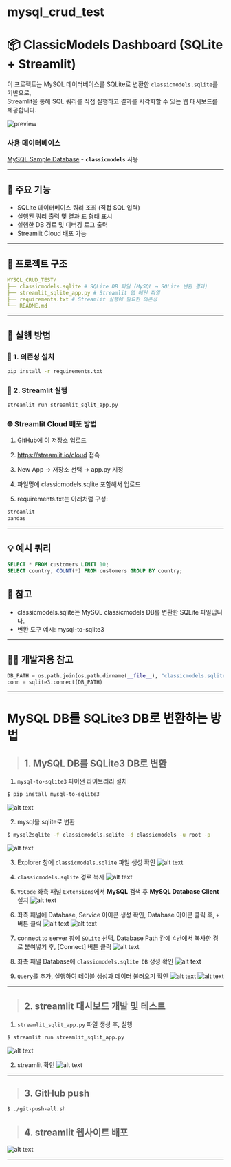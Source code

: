 # mysql_crud_test

# 📦 ClassicModels Dashboard (SQLite + Streamlit)

이 프로젝트는 MySQL 데이터베이스를 SQLite로 변환한 `classicmodels.sqlite`를 기반으로,  
Streamlit을 통해 SQL 쿼리를 직접 실행하고 결과를 시각화할 수 있는 웹 대시보드를 제공합니다.

![preview](https://img.shields.io/badge/Streamlit-Running-brightgreen?logo=streamlit)

### 사용 데이터베이스
[MySQL Sample Database](https://www.mysqltutorial.org/getting-started-with-mysql/mysql-sample-database/) - **`classicmodels`** 사용

---

## 🧰 주요 기능

- SQLite 데이터베이스 쿼리 조회 (직접 SQL 입력)
- 실행된 쿼리 출력 및 결과 표 형태 표시
- 실행한 DB 경로 및 디버깅 로그 출력
- Streamlit Cloud 배포 가능

---

## 📂 프로젝트 구조
```yaml
MYSQL_CRUD_TEST/ 
├── classicmodels.sqlite # SQLite DB 파일 (MySQL → SQLite 변환 결과) 
├── streamlit_sqlite_app.py # Streamlit 앱 메인 파일 
├── requirements.txt # Streamlit 실행에 필요한 의존성 
└── README.md
```

---

## 🚀 실행 방법

### 🔹 1. 의존성 설치

```bash
pip install -r requirements.txt
```

### 🔹 2. Streamlit 실행
```bash
streamlit run streamlit_sqlit_app.py
```

### 🌐 Streamlit Cloud 배포 방법
1. GitHub에 이 저장소 업로드

2. https://streamlit.io/cloud 접속

3. New App → 저장소 선택 → app.py 지정

4. 파일명에 classicmodels.sqlite 포함해서 업로드

5. requirements.txt는 아래처럼 구성:
```python
streamlit
pandas
```

---

## 💡 예시 쿼리
```sql
SELECT * FROM customers LIMIT 10;
SELECT country, COUNT(*) FROM customers GROUP BY country;
```


## 📌 참고
- classicmodels.sqlite는 MySQL classicmodels DB를 변환한 SQLite 파일입니다.
- 변환 도구 예시: mysql-to-sqlite3

---

## 🧑‍💻 개발자용 참고
```python
DB_PATH = os.path.join(os.path.dirname(__file__), "classicmodels.sqlite")
conn = sqlite3.connect(DB_PATH)
```

---

# MySQL DB를 SQLite3 DB로 변환하는 방법

>## 1. MySQL DB를 SQLite3 DB로 변환
1. `mysql-to-sqlite3` 파이썬 라이브러리 설치
```bash
$ pip install mysql-to-sqlite3
```
![alt text](스크린샷(65).png)

2. mysql을 sqlite로 변환
```bash
$ mysql2sqlite -f classicmodels.sqlite -d classicmodels -u root -p
```
![alt text](스크린샷(66).png)

3. Explorer 창에 `classicmodels.sqlite` 파일 생성 확인
![alt text](스크린샷(67).png)

4. `classicmodels.sqlite` 경로 복사
![alt text](스크린샷(68).png)

5. `VSCode` 좌측 패널 `Extensions`에서 **MySQL** 검색 후 **MySQL Database Client** 설치
![alt text](스크린샷(62)-1.png)

6. 좌측 패널에 Database, Service 아이콘 생성 확인, Database 아이콘 클릭 후, `+` 버튼 클릭
![alt text](스크린샷(63).png)
![alt text](스크린샷(63)-1.png)

8. connect to server 창에 `SQLite` 선택, Database Path 칸에 4번에서 복사한 경로 붙여넣기 후, [Connect] 버튼 클릭
![alt text](스크린샷(69).png)

9. 좌측 패널 Database에 `classicmodels.sqlite DB` 생성 확인
![alt text](스크린샷(71).png)

10. `Query`를 추가, 실행하여 테이블 생성과 데이터 불러오기 확인
![alt text](스크린샷(72).png)
![alt text](스크린샷(73).png)

---

> ## 2. streamlit 대시보드 개발 및 테스트
1. `streamlit_sqlit_app.py` 파일 생성 후, 실행
```bash 
$ streamlit run streamlit_sqlit_app.py
```
![alt text](스크린샷(80).png)

2. streamlit 확인
![alt text](스크린샷(81).png)

---

> ## 3. GitHub push
```bash
$ ./git-push-all.sh
```

> ## 4. streamlit 웹사이트 배포
![alt text](스크린샷(82).png)

---
